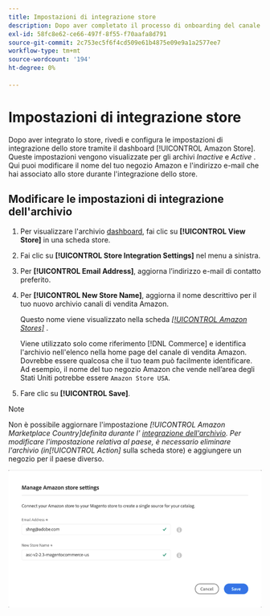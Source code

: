 ```yaml
---
title: Impostazioni di integrazione store
description: Dopo aver completato il processo di onboarding del canale di vendita Amazon, rivedi e configura le impostazioni di integrazione dello store tramite il dashboard [!UICONTROL Amazon Store]
exl-id: 58fc8e62-ce66-497f-8f55-f70aafa8d791
source-git-commit: 2c753ec5f6f4cd509e61b4875e09e9a1a2577ee7
workflow-type: tm+mt
source-wordcount: '194'
ht-degree: 0%

---
```


# Impostazioni di integrazione store

Dopo aver integrato lo store, rivedi e configura le impostazioni di integrazione dello store tramite il dashboard [!UICONTROL Amazon Store]. Queste impostazioni vengono visualizzate per gli archivi *Inactive* e *Active* . Qui puoi modificare il nome del tuo negozio Amazon e l&#39;indirizzo e-mail che hai associato allo store durante l&#39;integrazione dello store.

## Modificare le impostazioni di integrazione dell&#39;archivio

1. Per visualizzare l&#39;archivio [dashboard](./amazon-store-dashboard.md), fai clic su **[!UICONTROL View Store]** in una scheda store.

1. Fai clic su **[!UICONTROL Store Integration Settings]** nel menu a sinistra.

1. Per **[!UICONTROL Email Address]**, aggiorna l’indirizzo e-mail di contatto preferito.

1. Per **[!UICONTROL New Store Name]**, aggiorna il nome descrittivo per il tuo nuovo archivio canali di vendita Amazon.

   Questo nome viene visualizzato nella scheda [_[!UICONTROL Amazon Stores]_](./managing-stores.md) .

   Viene utilizzato solo come riferimento [!DNL Commerce] e identifica l&#39;archivio nell&#39;elenco nella home page del canale di vendita Amazon. Dovrebbe essere qualcosa che il tuo team può facilmente identificare. Ad esempio, il nome del tuo negozio Amazon che vende nell’area degli Stati Uniti potrebbe essere `Amazon Store USA`.

1. Fare clic su **[!UICONTROL Save]**.

>[!NOTE]
>
>Non è possibile aggiornare l&#39;impostazione _[!UICONTROL Amazon Marketplace Country]_definita durante l&#39; [integrazione dell&#39;archivio](./store-integration.md). Per modificare l&#39;impostazione relativa al paese, è necessario eliminare l&#39;archivio (in_[!UICONTROL Action]_ sulla scheda store) e aggiungere un negozio per il paese diverso.

![Impostazioni di integrazione store](assets/amazon-store-settings.png)
